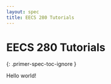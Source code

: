 ```yaml
---
layout: spec
title: EECS 280 Tutorials
---
```



EECS 280 Tutorials
======================
{: .primer-spec-toc-ignore }

Hello world!
